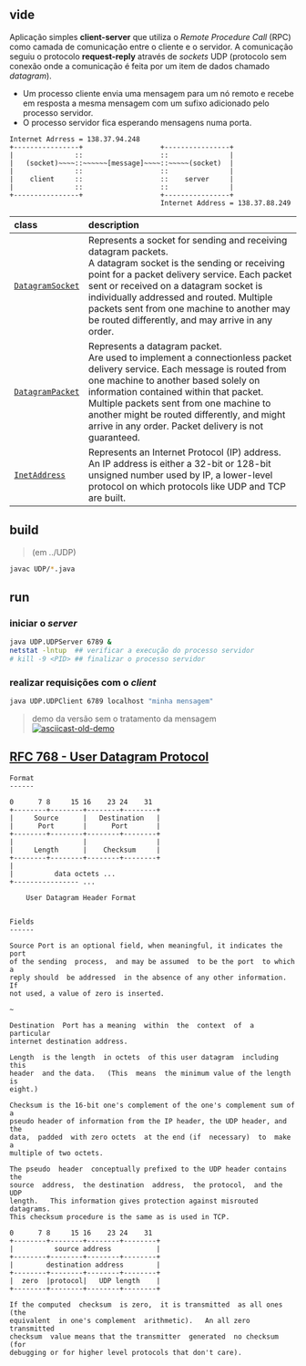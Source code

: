 ## vide

Aplicação simples **client-server** que utiliza o _Remote Procedure Call_ (RPC) como camada de comunicação entre o cliente e o servidor.
A comunicação seguiu o protocolo **request-reply** através de _sockets_ UDP (protocolo sem conexão onde a comunicação é feita por um item de dados chamado _datagram_).
- Um processo cliente envia uma mensagem para um nó remoto e recebe em resposta a mesma mensagem com um sufixo adicionado pelo processo servidor.
- O processo servidor fica esperando mensagens numa porta.

```
Internet Adrress = 138.37.94.248
+----------------+                   +----------------+
|               ::                   ::               |
|   (socket)~~~~::~~~~~~[message]~~~~::~~~~~(socket)  |
|               ::                   ::               |
|    client     ::                   ::    server     |
|               ::                   ::               |
+----------------+                   +----------------+
                                     Internet Address = 138.37.88.249
```

class | description
:-----|:------------
[`DatagramSocket`](https://docs.oracle.com/javase/8/docs/api/java/net/DatagramSocket.html) | Represents a socket for sending and receiving datagram packets.<br> A datagram socket is the sending or receiving point for a packet delivery service. Each packet sent or received on a datagram socket is individually addressed and routed. Multiple packets sent from one machine to another may be routed differently, and may arrive in any order.
[`DatagramPacket`](https://docs.oracle.com/javase/8/docs/api/java/net/DatagramPacket.html) | Represents a datagram packet.<br> Are used to implement a connectionless packet delivery service. Each message is routed from one machine to another based solely on information contained within that packet. Multiple packets sent from one machine to another might be routed differently, and might arrive in any order. Packet delivery is not guaranteed.
[`InetAddress`](https://docs.oracle.com/javase/8/docs/api/java/net/InetAddress.html) | Represents an Internet Protocol (IP) address. <br> An IP address is either a 32-bit or 128-bit unsigned number used by IP, a lower-level protocol on which protocols like UDP and TCP are built.


## build
> (em ../UDP)
```bash
javac UDP/*.java
```

## run
### iniciar o _server_
```bash
java UDP.UDPServer 6789 &
netstat -lntup  ## verificar a execução do processo servidor
# kill -9 <PID> ## finalizar o processo servidor
```

### realizar requisições com o _client_
```bash
java UDP.UDPClient 6789 localhost "minha mensagem"
```

> demo da versão sem o tratamento da mensagem
[![asciicast-old-demo](https://asciinema.org/a/ySdNfB3mNcBZswqhVU4QoZ6CW.png)](https://asciinema.org/a/ySdNfB3mNcBZswqhVU4QoZ6CW)



## [RFC 768 - User Datagram Protocol](https://tools.ietf.org/html/rfc768)

```
Format
------

0      7 8     15 16    23 24    31
+--------+--------+--------+--------+
|     Source      |   Destination   |
|      Port       |      Port       |
+--------+--------+--------+--------+
|                 |                 |
|     Length      |    Checksum     |
+--------+--------+--------+--------+
|
|          data octets ...
+---------------- ...

    User Datagram Header Format


Fields
------

Source Port is an optional field, when meaningful, it indicates the port
of the sending  process,  and may be assumed  to be the port  to which a
reply should  be addressed  in the absence of any other information.  If
not used, a value of zero is inserted.

~

Destination  Port has a meaning  within  the  context  of  a  particular
internet destination address.

Length  is the length  in octets  of this user datagram  including  this
header  and the data.   (This  means  the minimum value of the length is
eight.)

Checksum is the 16-bit one's complement of the one's complement sum of a
pseudo header of information from the IP header, the UDP header, and the
data,  padded  with zero octets  at the end (if  necessary)  to  make  a
multiple of two octets.

The pseudo  header  conceptually prefixed to the UDP header contains the
source  address,  the destination  address,  the protocol,  and the  UDP
length.   This information gives protection against misrouted datagrams.
This checksum procedure is the same as is used in TCP.

0      7 8     15 16    23 24    31
+--------+--------+--------+--------+
|          source address           |
+--------+--------+--------+--------+
|        destination address        |
+--------+--------+--------+--------+
|  zero  |protocol|   UDP length    |
+--------+--------+--------+--------+

If the computed  checksum  is zero,  it is transmitted  as all ones (the
equivalent  in one's complement  arithmetic).   An all zero  transmitted
checksum  value means that the transmitter  generated  no checksum  (for
debugging or for higher level protocols that don't care).
```
